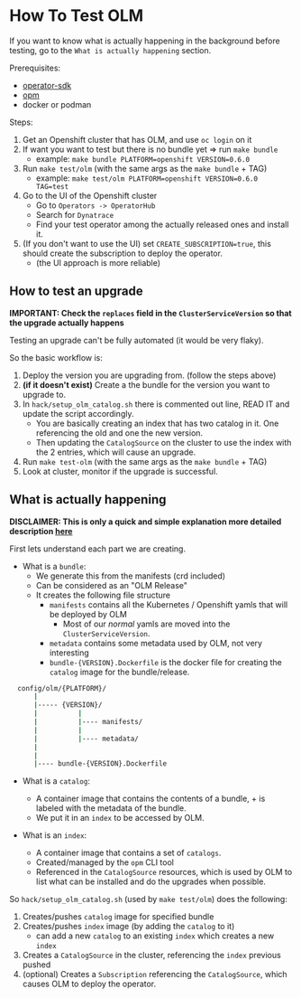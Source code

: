 # How To Test OLM

If you want to know what is actually happening in the background before testing, go to the `What is actually happening` section.

Prerequisites:

- [operator-sdk](https://sdk.operatorframework.io/docs/installation/)
- [opm](https://docs.openshift.com/container-platform/4.6/cli_reference/opm-cli.html)
- docker or podman

Steps:

1. Get an Openshift cluster that has OLM, and use `oc login` on it
2. If want you want to test but there is no bundle yet => run `make bundle`
   - example: `make bundle PLATFORM=openshift VERSION=0.6.0`
3. Run `make test/olm` (with the same args as the `make bundle` + TAG)
   - example: `make test/olm PLATFORM=openshift VERSION=0.6.0 TAG=test`
4. Go to the UI of the Openshift cluster
   - Go to `Operators -> OperatorHub`
   - Search for `Dynatrace`
   - Find your test operator among the actually released ones and install it.
5. (If you don't want to use the UI) set `CREATE_SUBSCRIPTION=true`, this should create the subscription to deploy the operator.
   - (the UI approach is more reliable)

## How to test an upgrade

**IMPORTANT: Check the `replaces` field in the `ClusterServiceVersion` so that the upgrade actually happens**

Testing an upgrade can't be fully automated (it would be very flaky).

So the basic workflow is:

1. Deploy the version you are upgrading from. (follow the steps above)
2. **(if it doesn't exist)** Create a the bundle for the version you want to upgrade to.
3. In `hack/setup_olm_catalog.sh` there is commented out line, READ IT and update the script accordingly.
   - You are basically creating an index that has two catalog in it. One referencing the old and one the new version.
   - Then updating the `CatalogSource` on the cluster to use the index with the 2 entries, which will cause an upgrade.
4. Run `make test-olm` (with the same args as the `make bundle` + TAG)
5. Look at cluster, monitor if the upgrade is successful.

## What is actually happening

**DISCLAIMER: This is only a quick and simple explanation more detailed description [here](https://olm.operatorframework.io/docs/tasks/creating-a-catalog/)**

First lets understand each part we are creating.

- What is a `bundle`:
  - We generate this from the manifests (crd included)
  - Can be considered as an "OLM Release"
  - It creates the following file structure
    - `manifests` contains all the Kubernetes / Openshift yamls that will be deployed by OLM
      - Most of our *normal* yamls are moved into the `ClusterServiceVersion`.
    - `metadata` contains some metadata used by OLM, not very interesting
    - `bundle-{VERSION}.Dockerfile` is the docker file for creating the `catalog` image for the bundle/release.

```sh
  config/olm/{PLATFORM}/
      |
      |----- {VERSION}/
      |          |
      |          |---- manifests/
      |          |
      |          |---- metadata/
      |
      |
      |---- bundle-{VERSION}.Dockerfile
```

- What is a `catalog`:
  - A container image that contains the contents of a bundle, + is labeled with the metadata of the bundle.
  - We put it in an `index` to be accessed by OLM.

- What is an `index`:
  - A container image that contains a set of `catalogs`.
  - Created/managed by the `opm` CLI tool
  - Referenced in the `CatalogSource` resources, which is used by OLM to list what can be installed and do the upgrades when possible.

So `hack/setup_olm_catalog.sh` (used by `make test/olm`) does the following:

1. Creates/pushes `catalog` image for specified bundle
2. Creates/pushes `index` image (by adding the `catalog` to it)
   - can add a new `catalog` to an existing `index` which creates a new `index`
3. Creates a `CatalogSource` in the cluster, referencing the `index` previous pushed
4. (optional) Creates a `Subscription` referencing the `CatalogSource`, which causes OLM to deploy the operator.
